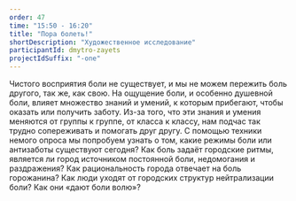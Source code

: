 ```yaml
---
order: 47
time: "15:50 - 16:20"
title: "Пора болеть!"
shortDescription: "Художественное исследование"
participantId: dmytro-zayets
projectIdSuffix: "-one"
---
```


Чистого восприятия боли не существует, и мы не можем пережить боль другого, так же, как свою. На ощущение боли, и особенно душевной боли, влияет множество знаний и умений, к которым прибегают, чтобы оказать или получить заботу. Из-за того, что эти знания и умения меняются от группы к группе, от класса к классу, нам подчас так трудно сопереживать и помогать друг другу.
С помощью техники немого опроса мы попробуем узнать о том, какие режимы боли или антизаботы существуют сегодня? Как боль задаёт городские ритмы, является ли город источником постоянной боли, недомогания и раздражения? Как рациональность города отвечает на боль горожанина? Как люди уходят от городских структур нейтрализации боли? Как они «дают боли волю»?
